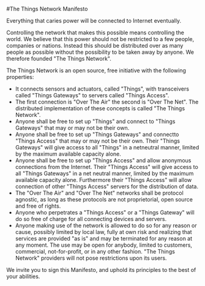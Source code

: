 #The Things Network Manifesto

Everything that caries power will be connected to Internet eventually.

Controlling the network that makes this possible means controlling
the world. We believe that this power should not be restricted to a
few people, companies or nations. Instead this should be distributed
over as many people as possible without the possibility to be taken
away by anyone. We therefore founded "The Things Network".

The Things Network is an open source, free initiative with the
following properties:

* It connects sensors and actuators, called "Things", with transceivers called "Things Gateways" to servers called "Things Access".
*   The first connection is "Over The Air" the second is "Over The Net". The distributed implementation of these concepts is called "The Things Network".
* Anyone shall be free to set up "Things" and connect to "Things Gateways" that may or may not be their own.
* Anyone shall be free to set up "Things Gateways" and connectto "Things Access" that may or may not be their own. Their "Things Gateways" will give access to all "Things" in a netneutral manner, limited by the maximum available capacity alone.
* Anyone shall be free to set up "Things Access" and allow anonymous connections from the Internet. Their "Things Access" will give access to all "Things Gateways" in a net neutral manner, limited by the maximum available capacity alone. Furthermore their "Things Access" will allow connection of other "Things Access" servers for the distribution of data.
* The "Over The Air" and "Over The Net" networks shall be protocol agnostic, as long as these protocols are not proprietorial, open source and free of rights.
* Anyone who perpetrates a "Things Access" or a "Things Gateway" will do so free of charge for all connecting devices and servers.
* Anyone making use of the network is allowed to do so for any reason or cause, possibly limited by local law, fully at own risk and realizing that services are provided "as is" and may be terminated for any reason at any moment. The use may be open for anybody, limited to customers, commercial, not-for-profit, or in any other fashion. "The Things Network" providers will not pose restrictions upon its users.

We invite you to sign this Manifesto, and uphold its principles to the best
of your abilities.
